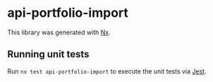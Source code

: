# api-portfolio-import

This library was generated with [Nx](https://nx.dev).

## Running unit tests

Run `nx test api-portfolio-import` to execute the unit tests via [Jest](https://jestjs.io).
